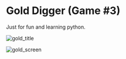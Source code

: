# Gold Digger (Game #3)
Just for fun and learning python.

![gold_title](https://github.com/edwin5354/gold_digger/assets/165879372/0f477851-7377-425a-a518-5be18d6a0661)

![gold_screen](https://github.com/edwin5354/gold_digger/assets/165879372/3f59c11e-54e0-4916-aaaa-9114d80b8297)
